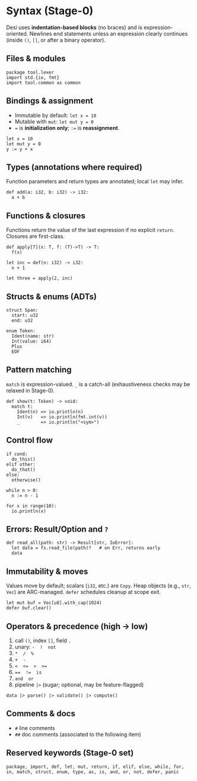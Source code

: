 # Syntax (Stage-0)

Desi uses **indentation-based blocks** (no braces) and is expression-oriented. Newlines end statements unless an expression clearly continues (inside `()`, `[]`, or after a binary operator).

## Files & modules
```desi
package tool.lexer
import std.{io, fmt}
import tool.common as common
```

## Bindings & assignment

* Immutable by default: `let x = 10`
* Mutable with `mut`: `let mut y = 0`
* `=` is **initialization only**; `:=` is **reassignment**.

```desi
let x = 10
let mut y = 0
y := y + x
```

## Types (annotations where required)

Function parameters and return types are annotated; local `let` may infer.

```desi
def add(a: i32, b: i32) -> i32:
  a + b
```

## Functions & closures

Functions return the value of the last expression if no explicit `return`.
Closures are first-class.

```desi
def apply[T](x: T, f: (T)->T) -> T:
  f(x)

let inc = def(n: i32) -> i32:
  n + 1

let three = apply(2, inc)
```

## Structs & enums (ADTs)

```desi
struct Span:
  start: u32
  end: u32

enum Token:
  Ident(name: str)
  Int(value: i64)
  Plus
  EOF
```

## Pattern matching

`match` is expression-valued. `_` is a catch-all (exhaustiveness checks may be relaxed in Stage-0).

```desi
def show(t: Token) -> void:
  match t:
    Ident(n) => io.println(n)
    Int(v)   => io.println(fmt.int(v))
    _        => io.println("<sym>")
```

## Control flow

```desi
if cond:
  do_this()
elif other:
  do_that()
else:
  otherwise()

while n > 0:
  n := n - 1

for x in range(10):
  io.println(x)
```

## Errors: Result/Option and `?`

```desi
def read_all(path: str) -> Result[str, IoError]:
  let data = fs.read_file(path)?   # on Err, returns early
  data
```

## Immutability & moves

Values move by default; scalars (`i32`, etc.) are `Copy`. Heap objects (e.g., `str`, `Vec`) are ARC-managed. `defer` schedules cleanup at scope exit.

```desi
let mut buf = Vec[u8].with_cap(1024)
defer buf.clear()
```

## Operators & precedence (high → low)

1. call `()`, index `[]`, field `.`
2. unary: `-  !  not`
3. `*  /  %`
4. `+  -`
5. `<  <=  >  >=`
6. `==  !=  is`
7. `and  or`
8. pipeline `|>` (sugar; optional, may be feature-flagged)

```desi
data |> parse() |> validate() |> compute()
```

## Comments & docs

* `#` line comments
* `##` doc comments (associated to the following item)

## Reserved keywords (Stage-0 set)

`package, import, def, let, mut, return, if, elif, else, while, for, in, match, struct, enum, type, as, is, and, or, not, defer, panic`
